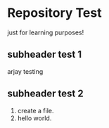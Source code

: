 # Repository Test
just for learning purposes!
## subheader test 1
arjay testing
## subheader test 2
1. create a file.
2. hello world.
